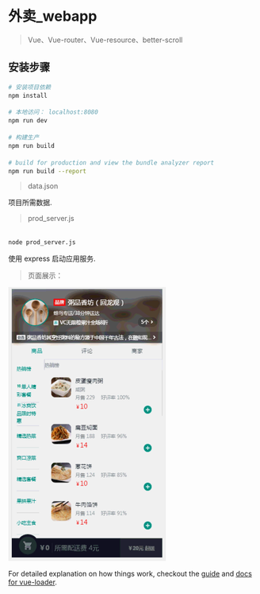 # 外卖_webapp

> Vue、Vue-router、Vue-resource、better-scroll

## 安装步骤

``` bash
# 安装项目依赖
npm install

# 本地访问： localhost:8080
npm run dev

# 构建生产
npm run build

# build for production and view the bundle analyzer report
npm run build --report
```
> data.json

项目所需数据.

>  prod_server.js

``` bash

node prod_server.js

```

使用 express 启动应用服务.

> 页面展示：

![vue页面][vue]

[vue]: <./md_01.gif> "vue构建的页面"

For detailed explanation on how things work, checkout the [guide](http://vuejs-templates.github.io/webpack/) and [docs for vue-loader](http://vuejs.github.io/vue-loader).

